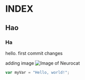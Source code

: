 # INDEX
## Hao
### Ha

hello. first commit changes

adding image
![Image of Neurocat](https://octodex.github.com/images/neurocats_FULL.png)


``` javascript
var myVar = "Hello, world!";
```

